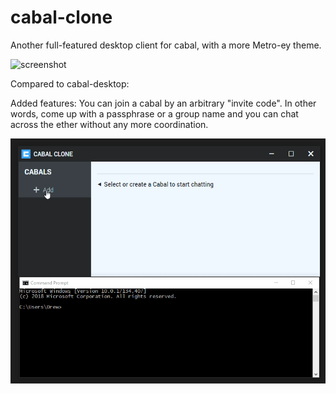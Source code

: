 # cabal-clone

Another full-featured desktop client for cabal, with a more Metro-ey theme. 

![screenshot](doc/screenshot.png)

Compared to cabal-desktop:

Added features: You can join a cabal by an arbitrary "invite code". In other words, come up with a passphrase or a group name and you can chat across the ether without any more coordination.


![gif capture](doc/capture.gif)